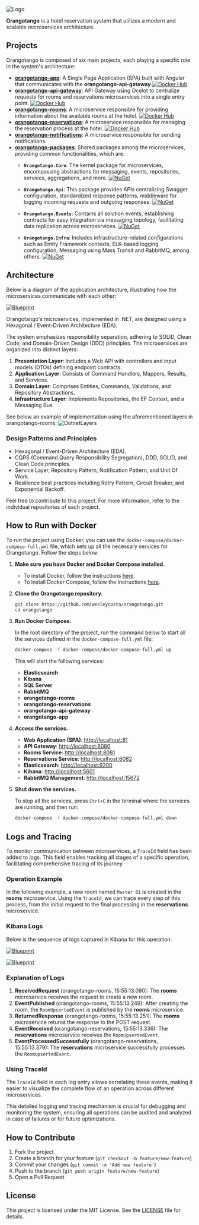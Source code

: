 ![Logo](https://github.com/wesleycosta/orangotango/raw/main/images/logos/logo_full.png)

**Orangotango** is a hotel reservation system that utilizes a modern and scalable microservices architecture.

## Projects

Orangotango is composed of six main projects, each playing a specific role in the system's architecture:

- [**orangotango-app**](https://github.com/wesleycosta/orangotango-app): A Single Page Application (SPA) built with Angular that communicates with the **orangotango-api-gateway**.[![Docker Hub](https://img.shields.io/badge/docker-hub-black.svg)](https://hub.docker.com/repository/docker/wesleycosta/orangotango-app)
- [**orangotango-api-gateway**](https://github.com/wesleycosta/orangotango-api-gateway): API Gateway using Ocelot to centralize requests for rooms and reservations microservices into a single entry point. [![Docker Hub](https://img.shields.io/badge/docker-hub-black.svg)](https://hub.docker.com/repository/docker/wesleycosta/orangotango-api-gateway)
- [**orangotango-rooms**](https://github.com/wesleycosta/orangotango-rooms): A microservice responsible for providing information about the available rooms at the hotel. [![Docker Hub](https://img.shields.io/badge/docker-hub-black.svg)](https://hub.docker.com/repository/docker/wesleycosta/orangotango-rooms)
- [**orangotango-reservations**](https://github.com/wesleycosta/orangotango-reservations): A microservice responsible for managing the reservation process at the hotel. [![Docker Hub](https://img.shields.io/badge/docker-hub-black.svg)](https://hub.docker.com/repository/docker/wesleycosta/orangotango-reservations)
- [**orangotango-notifications**](https://github.com/wesleycosta/orangotango-notifications): A microservice responsible for sending notifications.
- [**orangotango-packages**](https://github.com/wesleycosta/orangotango-packages): Shared packages among the microservices, providing common functionalities, which are:
  - **`Orangotango.Core`**: The kernel package for microservices, encompassing abstractions for messaging, events, repositories, services, aggregations, and more. [![NuGet](https://img.shields.io/nuget/v/Orangotango.Core.svg)](https://www.nuget.org/packages/Orangotango.Core)

  - **`Orangotango.Api`**: This package provides APIs centralizing Swagger configuration, standardized response patterns, middleware for logging incoming requests and outgoing responses. [![NuGet](https://img.shields.io/nuget/v/Orangotango.Api.svg)](https://www.nuget.org/packages/Orangotango.Api)

  - **`Orangotango.Events`**: Contains all solution events, establishing contracts for easy integration via messaging topology, facilitating data replication across microservices. [![NuGet](https://img.shields.io/nuget/v/Orangotango.Events.svg)](https://www.nuget.org/packages/Orangotango.Events)

  - **`Orangotango.Infra`**: Includes infrastructure-related configurations such as Entity Framework contexts, ELK-based logging configuration, Messaging using Mass Transit and RabbitMQ, among others. [![NuGet](https://img.shields.io/nuget/v/Orangotango.Infra.svg)](https://www.nuget.org/packages/Orangotango.Infra)

## Architecture

Below is a diagram of the application architecture, illustrating how the microservices communicate with each other:

[![Blueprint](https://github.com/wesleycosta/orangotango/blob/main/images/diagrams/blueprint.drawio.png)](https://github.com/wesleycosta/orangotango/blob/main/images/diagrams/blueprint.drawio.png)

Orangotango's microservices, implemented in .NET, are designed using a Hexagonal / Event-Driven Architecture (EDA). 

The system emphasizes responsibility separation, adhering to SOLID, Clean Code, and Domain-Driven Design (DDD) principles. The microservices are organized into distinct layers:

1. **Presentation Layer**: Includes a Web API with controllers and input models (DTOs) defining endpoint contracts.
2. **Application Layer**: Consists of Command Handlers, Mappers, Results, and Services.
3. **Domain Layer**: Comprises Entities, Commands, Validations, and Repository Abstractions.
4. **Infrastructure Layer**: Implements Repositories, the EF Context, and a Messaging Bus.

See below an example of implementation using the aforementioned layers in orangotango-rooms:
![DotnetLayers](https://github.com/wesleycosta/orangotango/blob/main/images/diagrams/dotnet_layers.png)

### Design Patterns and Principles

- Hexagonal / Event-Driven Architecture (EDA).
- CQRS (Command Query Responsibility Segregation), DDD, SOLID, and Clean Code principles.
- Service Layer, Repository Pattern, Notification Pattern, and Unit Of Work.
- Resilience best practices including Retry Pattern, Circuit Breaker, and Exponential Backoff.

Feel free to contribute to this project. For more information, refer to the individual repositories of each project.

## How to Run with Docker

To run the project using Docker, you can use the `docker-compose/docker-compose-full.yml` file, which sets up all the necessary services for Orangotango. Follow the steps below:

1. **Make sure you have Docker and Docker Compose installed.**

   - To install Docker, follow the instructions [here](https://docs.docker.com/get-docker/).
   - To install Docker Compose, follow the instructions [here](https://docs.docker.com/compose/install/).

2. **Clone the Orangotango repository.**

   ```bash
   git clone https://github.com/wesleycosta/orangotango.git
   cd orangotango
   ```

3. **Run Docker Compose.**

   In the root directory of the project, run the command below to start all the services defined in the `docker-compose-full.yml` file:

   ```bash
   docker-compose -f docker-compose/docker-compose-full.yml up
   ```

   This will start the following services:
   - **Elasticsearch**
   - **Kibana**
   - **SQL Server**
   - **RabbitMQ**
   - **orangotango-rooms**
   - **orangotango-reservations**
   - **orangotango-api-gateway**
   - **orangotango-app**

4. **Access the services.**

   - **Web Application (SPA)**: [http://localhost:81](http://localhost:81)
   - **API Gateway**: [http://localhost:8080](http://localhost:8080)
   - **Rooms Service**: [http://localhost:8081](http://localhost:8081)
   - **Reservations Service**: [http://localhost:8082](http://localhost:8082)
   - **Elasticsearch**: [http://localhost:9200](http://localhost:9200)
   - **Kibana**: [http://localhost:5601](http://localhost:5601)
   - **RabbitMQ Management**: [http://localhost:15672](http://localhost:15672)

5. **Shut down the services.**

   To stop all the services, press `Ctrl+C` in the terminal where the services are running, and then run:

   ```bash
   docker-compose -f docker-compose/docker-compose-full.yml down
   ```

## Logs and Tracing

To monitor communication between microservices, a `TraceId` field has been added to logs. This field enables tracking all stages of a specific operation, facilitating comprehensive tracing of its journey.

### Operation Example

In the following example, a new room named `Master 01` is created in the **rooms** microservice. Using the `TraceId`, we can trace every step of this process, from the initial request to the final processing in the **reservations** microservice.

### Kibana Logs

Below is the sequence of logs captured in Kibana for this operation:

[![Blueprint](https://github.com/wesleycosta/orangotango/blob/main/images/tracing/kibana.png)](https://github.com/wesleycosta/orangotango/blob/main/images/tracing/kibana.png)

[![Blueprint](https://github.com/wesleycosta/orangotango/blob/main/images/tracing/kibana_received_request.png)](https://github.com/wesleycosta/orangotango/blob/main/images/tracing/kibana_received_request)

### Explanation of Logs

1. **ReceivedRequest** (orangotango-rooms, 15:55:13.090): The **rooms** microservice receives the request to create a new room.
2. **EventPublished** (orangotango-rooms, 15:55:13.249): After creating the room, the `RoomUpsertedEvent` is published by the **rooms** microservice.
3. **ReturnedResponse** (orangotango-rooms, 15:55:13.251): The **rooms** microservice returns the response to the POST request.
4. **EventReceived** (orangotango-reservations, 15:55:13.336): The **reservations** microservice receives the `RoomUpsertedEvent`.
5. **EventProcessedSuccessfully** (orangotango-reservations, 15:55:13.379): The **reservations** microservice successfully processes the `RoomUpsertedEvent`.

### Using TraceId

The `TraceId` field in each log entry allows correlating these events, making it easier to visualize the complete flow of an operation across different microservices.

This detailed logging and tracing mechanism is crucial for debugging and monitoring the system, ensuring all operations can be audited and analyzed in case of failures or for future optimizations.

## How to Contribute

1. Fork the project
2. Create a branch for your feature (`git checkout -b feature/new-feature`)
3. Commit your changes (`git commit -m 'Add new feature'`)
4. Push to the branch (`git push origin feature/new-feature`)
5. Open a Pull Request

## License

This project is licensed under the MIT License. See the [LICENSE](LICENSE) file for details.
